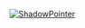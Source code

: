 [![ShadowPointer](https://github-readme-stats.vercel.app/api?username=ShadowPointer)](https://github.com/anuraghazra/github-readme-stats)
